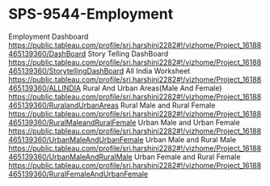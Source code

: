 # SPS-9544-Employment
Employment
Dashboard https://public.tableau.com/profile/sri.harshini2282#!/vizhome/Project_16188465139360/DashBoard
Story Telling DashBoard https://public.tableau.com/profile/sri.harshini2282#!/vizhome/Project_16188465139360/StorytellingDashBoard
All India Worksheet https://public.tableau.com/profile/sri.harshini2282#!/vizhome/Project_16188465139360/ALLINDIA
Rural And Urban Areas(Male And Female) https://public.tableau.com/profile/sri.harshini2282#!/vizhome/Project_16188465139360/RuralandUrbanAreas
Rural Male and Rural Female https://public.tableau.com/profile/sri.harshini2282#!/vizhome/Project_16188465139360/RuralMaleandRuralFemale
Urban Male and Urban Female https://public.tableau.com/profile/sri.harshini2282#!/vizhome/Project_16188465139360/UrbanMaleAndUrbanFemale
Urban Male and Rural Male https://public.tableau.com/profile/sri.harshini2282#!/vizhome/Project_16188465139360/UrbanMaleAndRuralMale
Urban Female and Rural Female https://public.tableau.com/profile/sri.harshini2282#!/vizhome/Project_16188465139360/RuralFemaleAndUrbanFemale 
